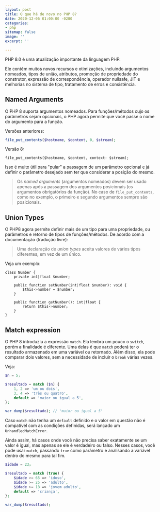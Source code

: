 ```yaml
---
layout: post
title: O que há de novo no PHP 8?
date: 2020-12-06 01:00:00 -0200
categories:
- php
sitemap: false
image: ''
excerpt: ''

---
```

PHP 8.0 é uma atualização importante da linguagem PHP.

Ele contém muitos novos recursos e otimizações, incluindo argumentos nomeados, tipos de união, atributos, promoção de propriedade do construtor, expressão de correspondência, operador nullsafe, JIT e melhorias no sistema de tipo, tratamento de erros e consistência.

## Named Arguments

O PHP 8 suporta argumentos nomeados. Para funções/métodos cujo os parâmetros sejam opcionais, o PHP agora permite que você passe o nome do argumento para a função.

Versões anteriores:

```php
file_put_contents($hostname, $content, 0, $stream);
```

Versão 8:

```php8
file_put_contents($hostname, $content, context: $stream);
```

Isso é muito útil para "pular" a passagem de um parâmetro opcional e já definir o parâmetro desejado sem ter que considerar a posição do mesmo.

> Os _named arguments_ (argumentos nomeados) devem ser usado apenas após a passagem dos argumentos posicionais (os argumentos obrigatórios da função). No caso de `file_put_contents`, como no exemplo, o primeiro e segundo argumentos sempre são posicionais.

## Union Types

O PHP8 agora permite definir mais de um tipo para uma propriedade, ou parâmetros e retorno de tipos de funções/métodos. 
De acordo com a documentação (tradução livre):
> Uma declaração de *union types* aceita valores de vários tipos diferentes, em vez de um único.


Veja um exemplo:

```
class Number {
    private int|float $number;

    public function setNumber(int|float $number): void {
        $this->number = $number;
    }

    public function getNumber(): int|float {
        return $this->number;
    }
}
```

## Match expression

O PHP 8 introduziu a expressão `match`. Ela lembra um pouco o `switch`, porém a finalidade é diferente. Uma delas é que `match` poderá ter o resultado armazenado em uma variável ou retornado. Além disso, ela pode comparar dois valores, sem a necessidade de incluir o `break` várias vezes.

Veja:

```php
$n = 5;

$resultado = match ($n) {
    1, 2 => 'um ou dois',
    3, 4 => 'três ou quatro',
    default => 'maior ou igual a 5',
};

var_dump($resultado); // 'maior ou igual a 5'
``` 

Caso `match` não tenha um `default` definido e o valor em questão não é compatível com as condições definidas, será lançado um `UnhandledMatchError`.

Ainda assim, há casos onde você não precisa saber exatamente se um valor é igual, mas apenas se ele é verdadeiro ou falso. Nesses casos, você pode usar `match`, passando `true` como parâmetro e analisando a variável dentro do mesmo para tal fim.

```php
$idade = 23;

$resultado = match (true) {
    $idade >= 65 => 'idoso',
    $idade >= 25 => 'adulto',
    $idade >= 18 => 'jovem adulto',
    default => 'criança',
};

var_dump($resultado);
```